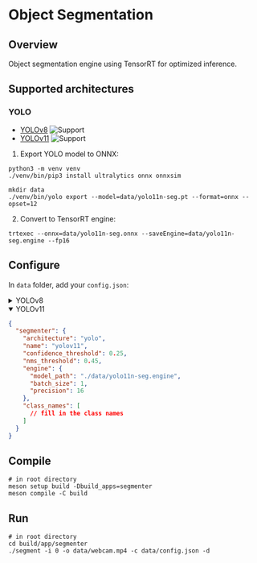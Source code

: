 # Object Segmentation

## Overview
Object segmentation engine using TensorRT for optimized inference.

## Supported architectures
### YOLO
- [YOLOv8](https://github.com/ultralytics/ultralytics/blob/main/docs/en/models/yolov8.md) ![Support](https://img.shields.io/badge/support-yes-brightgreen.svg)
- [YOLOv11](https://github.com/ultralytics/ultralytics/tree/main) ![Support](https://img.shields.io/badge/support-yes-brightgreen.svg)

1. Export YOLO model to ONNX:
```shell
python3 -m venv venv
./venv/bin/pip3 install ultralytics onnx onnxsim
```

```shell
mkdir data
./venv/bin/yolo export --model=data/yolo11n-seg.pt --format=onnx --opset=12
```

2. Convert to TensorRT engine:
```shell
trtexec --onnx=data/yolo11n-seg.onnx --saveEngine=data/yolo11n-seg.engine --fp16
```

## Configure
In `data` folder, add your `config.json`:
<details>
    <summary>YOLOv8</summary>

```json
{
  "segmenter": {
    "architecture": "yolo",
    "name": "yolov8",
    "confidence_threshold": 0.25,
    "nms_threshold": 0.45,
    "engine": {
      "model_path": "./data/yolov8n-seg.engine",
      "batch_size": 1,
      "precision": 16
    },
    "class_names": [
      // fill in the class names
    ]
  }
}
```
</details>
<details open>
    <summary>YOLOv11</summary>

```json
{
  "segmenter": {
    "architecture": "yolo",
    "name": "yolov11",
    "confidence_threshold": 0.25,
    "nms_threshold": 0.45,
    "engine": {
      "model_path": "./data/yolo11n-seg.engine",
      "batch_size": 1,
      "precision": 16
    },
    "class_names": [
      // fill in the class names
    ]
  }
}
```
</details>

## Compile
```shell
# in root directory
meson setup build -Dbuild_apps=segmenter
meson compile -C build
```

## Run
```shell
# in root directory
cd build/app/segmenter
./segment -i 0 -o data/webcam.mp4 -c data/config.json -d
```